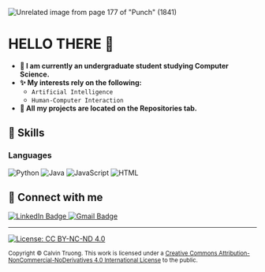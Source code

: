 <!--
TEMPLATE FOR MY PERSONAL GITHUB WEBSITE. THIS IS WHERE MY PORTFOLIO IS LOCATED.
-->

![Unrelated image from page 177 of "Punch" (1841)](https://i.imgur.com/7TdqL1v.jpg)
# HELLO THERE 👋
- **🌱 I am currently an undergraduate student studying Computer Science.**
- **✨ My interests rely on the following:**
  - `Artificial Intelligence`
  - `Human-Computer Interaction`
- **🔭 All my projects are located on the Repositories tab.**

## 🚀 Skills
### Languages
![Python](https://img.shields.io/badge/Code-Python%20-lightgreen.svg?style=for-the-badge&logo=python)
![Java](https://img.shields.io/badge/Code-Java%20-lightblue.svg?style=for-the-badge&logo=oracle)
![JavaScript](https://img.shields.io/badge/Code-JavaScript%20-gold.svg?style=for-the-badge&logo=javascript)
![HTML](https://img.shields.io/badge/Code-HTML%20-red.svg?style=for-the-badge&logo=html5)


## 💼 Connect with me
<div id="badges">
  <a href="https://linkedin.com/in/calvin-truong-1037321bb">
    <img src="https://img.shields.io/badge/LinkedIn-blue?style=for-the-badge&logo=linkedin&logoColor=white" alt="LinkedIn Badge"/>
  </a>
  <a href="calvintruong@outlook.com">
    <img src="https://img.shields.io/badge/Email-red?style=for-the-badge&logo=gmail&logoColor=white" alt="Gmail Badge"/>
  </a>
</div>


<hr/>

[![License: CC BY-NC-ND 4.0](https://img.shields.io/badge/License-CC%20BY--NC--ND%204.0-lightgrey.svg?style=for-the-badge&logo=appveyor)](http://creativecommons.org/licenses/by-nc-nd/4.0/)

<small>
Copyright &copy; Calvin Truong.
This work is licensed under a <a rel="license" href="http://creativecommons.org/licenses/by-nc-nd/4.0/">Creative Commons Attribution-NonCommercial-NoDerivatives 4.0 International License</a> to the public.
</small>
